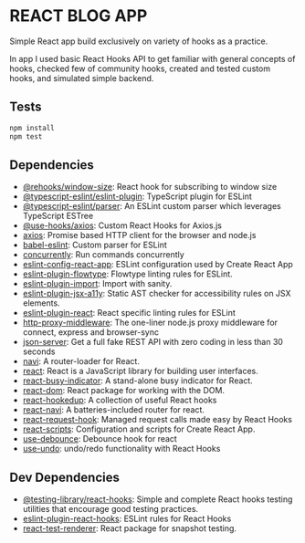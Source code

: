 # REACT BLOG APP

Simple React app build exclusively on variety of hooks as a practice. 

In app I used basic React Hooks API to get familiar with general concepts of hooks, 
checked few of community hooks, 
created and tested custom hooks, 
and simulated simple backend. 

## Tests

```sh
npm install
npm test
```

## Dependencies

- [@rehooks/window-size](https://ghub.io/@rehooks/window-size): React hook for subscribing to window size
- [@typescript-eslint/eslint-plugin](https://ghub.io/@typescript-eslint/eslint-plugin): TypeScript plugin for ESLint
- [@typescript-eslint/parser](https://ghub.io/@typescript-eslint/parser): An ESLint custom parser which leverages TypeScript ESTree
- [@use-hooks/axios](https://ghub.io/@use-hooks/axios): Custom React Hooks for Axios.js
- [axios](https://ghub.io/axios): Promise based HTTP client for the browser and node.js
- [babel-eslint](https://ghub.io/babel-eslint): Custom parser for ESLint
- [concurrently](https://ghub.io/concurrently): Run commands concurrently
- [eslint-config-react-app](https://ghub.io/eslint-config-react-app): ESLint configuration used by Create React App
- [eslint-plugin-flowtype](https://ghub.io/eslint-plugin-flowtype): Flowtype linting rules for ESLint.
- [eslint-plugin-import](https://ghub.io/eslint-plugin-import): Import with sanity.
- [eslint-plugin-jsx-a11y](https://ghub.io/eslint-plugin-jsx-a11y): Static AST checker for accessibility rules on JSX elements.
- [eslint-plugin-react](https://ghub.io/eslint-plugin-react): React specific linting rules for ESLint
- [http-proxy-middleware](https://ghub.io/http-proxy-middleware): The one-liner node.js proxy middleware for connect, express and browser-sync
- [json-server](https://ghub.io/json-server): Get a full fake REST API with zero coding in less than 30 seconds
- [navi](https://ghub.io/navi): A router-loader for React.
- [react](https://ghub.io/react): React is a JavaScript library for building user interfaces.
- [react-busy-indicator](https://ghub.io/react-busy-indicator): A stand-alone busy indicator for React.
- [react-dom](https://ghub.io/react-dom): React package for working with the DOM.
- [react-hookedup](https://ghub.io/react-hookedup): A collection of useful React hooks
- [react-navi](https://ghub.io/react-navi): A batteries-included router for react.
- [react-request-hook](https://ghub.io/react-request-hook): Managed request calls made easy by React Hooks
- [react-scripts](https://ghub.io/react-scripts): Configuration and scripts for Create React App.
- [use-debounce](https://ghub.io/use-debounce): Debounce hook for react
- [use-undo](https://ghub.io/use-undo): undo/redo functionality with React Hooks

## Dev Dependencies

- [@testing-library/react-hooks](https://ghub.io/@testing-library/react-hooks): Simple and complete React hooks testing utilities that encourage good testing practices.
- [eslint-plugin-react-hooks](https://ghub.io/eslint-plugin-react-hooks): ESLint rules for React Hooks
- [react-test-renderer](https://ghub.io/react-test-renderer): React package for snapshot testing.

